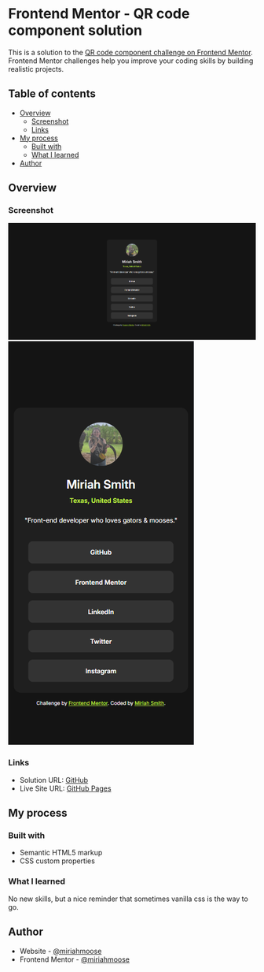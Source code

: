 # Frontend Mentor - QR code component solution

This is a solution to the [QR code component challenge on Frontend Mentor](https://www.frontendmentor.io/challenges/qr-code-component-iux_sIO_H). Frontend Mentor challenges help you improve your coding skills by building realistic projects.

## Table of contents

- [Overview](#overview)
  - [Screenshot](#screenshot)
  - [Links](#links)
- [My process](#my-process)
  - [Built with](#built-with)
  - [What I learned](#what-i-learned)
- [Author](#author)

## Overview

### Screenshot

![Desktop](./assets/images/desktoppreview.png)
![Mobile](./assets/images/mobilepreview.png)

### Links

- Solution URL: [GitHub](https://github.com/miriahmoose/SocialLinksProfile)
- Live Site URL: [GitHub Pages](https://miriahmoose.github.io/SocialLinksProfile/)

## My process

### Built with

- Semantic HTML5 markup
- CSS custom properties

### What I learned

No new skills, but a nice reminder that sometimes vanilla css is the way to go.

## Author

- Website - [@miriahmoose](https://github.com/miriahmoose)
- Frontend Mentor - [@miriahmoose](https://www.frontendmentor.io/profile/miriahmoose)
